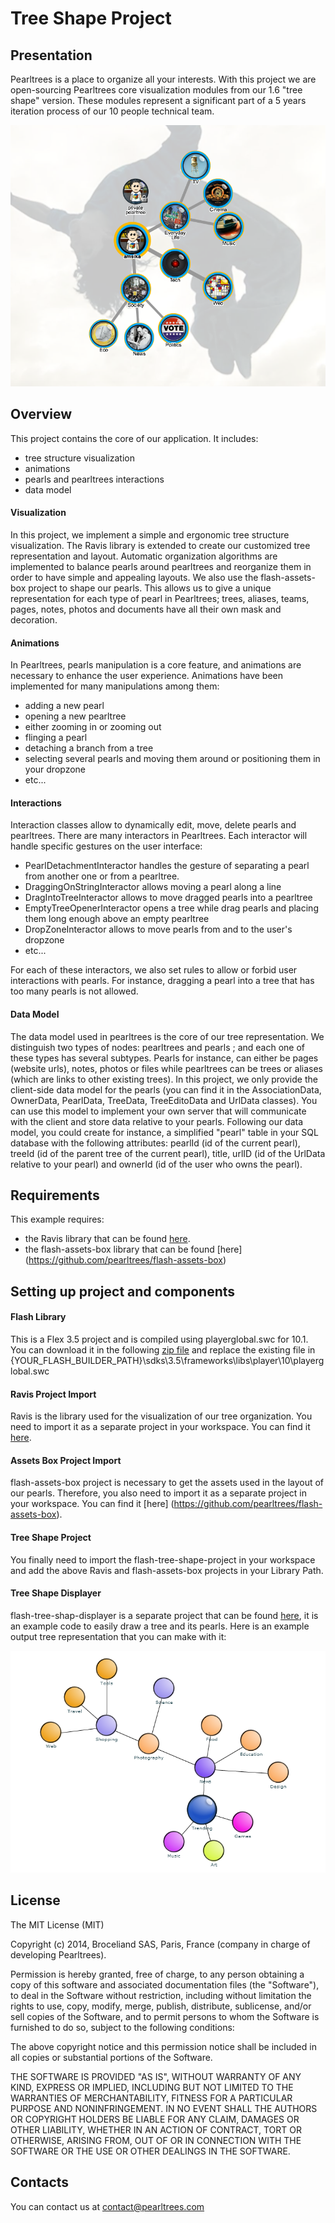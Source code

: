 # Tree Shape Project

## Presentation
Pearltrees is a place to organize all your interests. With this project we are open-sourcing 
Pearltrees core visualization modules from  our 1.6 "tree shape" version. These modules 
represent a significant part of a 5 years iteration process of our 10 people technical 
team. 

![Alt text](/readme/pearltrees.png?raw=true "Pearltrees 1.6")

## Overview
This project contains the core of our application. It includes:

* tree structure visualization
* animations
* pearls and pearltrees interactions
* data model

#### Visualization
In this project, we implement a simple and ergonomic tree structure visualization. The
Ravis library is extended to create our customized tree representation and 
layout. Automatic organization algorithms are implemented to balance pearls around 
pearltrees and reorganize them in order to have simple and appealing layouts. We also
use the flash-assets-box project to shape our pearls. This allows us to give a unique 
representation for each type of pearl in Pearltrees; trees, aliases, teams, pages,
notes, photos and documents have all their own mask and decoration.


#### Animations
In Pearltrees, pearls manipulation is a core feature, and animations are necessary to
enhance the user experience. Animations have been implemented for many manipulations
among them:
* adding a new pearl
* opening a new pearltree
* either zooming in or zooming out
* flinging a pearl
* detaching a branch from a tree
* selecting several pearls and moving them around or positioning them in your dropzone
* etc...


#### Interactions
Interaction classes allow to dynamically edit, move, delete pearls and pearltrees.
There are many interactors in Pearltrees. Each interactor will handle specific gestures
on the user interface:

* PearlDetachmentInteractor handles the gesture of separating a pearl from another one
or from a pearltree.
* DraggingOnStringInteractor allows moving a pearl along a line
* DragIntoTreeInteractor allows to move dragged pearls into a pearltree
* EmptyTreeOpenerInteractor opens a tree while drag pearls and placing them
long enough above an empty pearltree
* DropZoneInteractor allows to move pearls from and to the user's dropzone
* etc...

For each of these interactors, we also set rules to allow or forbid user interactions 
with pearls. For instance, dragging a pearl into a tree that has too many pearls is not
allowed.

#### Data Model
The data model used in pearltrees is the core of our tree representation. We distinguish two types
of nodes: pearltrees and pearls ; and each one of these types has several subtypes. Pearls for
instance, can either be pages (website urls), notes, photos or files while pearltrees can be trees
or aliases (which are links to other existing trees). In this project, we only provide the client-side
data model for the pearls (you can find it in the AssociationData, OwnerData, PearlData, TreeData, TreeEditoData
and UrlData classes). You can use this model to implement your own server that will communicate 
with the client and store data relative to your pearls. Following our data model, you could create for instance, 
a simplified "pearl" table in your SQL database with the following attributes: pearlId (id of the current pearl), 
treeId (id of the parent tree of the current pearl), title, urlID (id of the UrlData relative to your pearl) 
and ownerId (id of the user who owns the pearl).


## Requirements
This example requires:

* the Ravis library that can be found [here](https://code.google.com/p/birdeye/wiki/RaVis).
* the flash-assets-box library that can be found [here] (https://github.com/pearltrees/flash-assets-box)

## Setting up project and components

#### Flash Library
This is a Flex 3.5 project and is compiled using playerglobal.swc for 10.1. You can
download it in the following [zip file](/readme/Playerglobal.10.1.zip) and replace the existing
file in {YOUR_FLASH_BUILDER_PATH}\sdks\3.5\frameworks\libs\player\10\playerglobal.swc

#### Ravis Project Import
Ravis is the library used for the visualization of our tree organization. You need to
import it as a separate project in your workspace. You can find it [here](https://code.google.com/p/birdeye/wiki/RaVis).

#### Assets Box Project Import
flash-assets-box project is necessary to get the assets used in the layout of our pearls.
Therefore, you also need to import it as a separate project in your workspace. You
can find it [here] (https://github.com/pearltrees/flash-assets-box).

#### Tree Shape Project
You finally need to import the flash-tree-shape-project in your workspace and add the above
Ravis and flash-assets-box projects in your Library Path. 

#### Tree Shape Displayer
flash-tree-shap-displayer is a separate project that can be found [here](https://github.com/pearltrees/flash-tree-shape-displayer), it is an example
code to easily draw a tree and its pearls. Here is an example output tree representation that
you can make with it:

![Alt text](/readme/pearlExample.png?raw=true "Example Pearltree Representation")

## License

The MIT License (MIT)

Copyright (c) 2014, Broceliand SAS, Paris, France (company in charge of developing Pearltrees).

Permission is hereby granted, free of charge, to any person obtaining a copy
of this software and associated documentation files (the "Software"), to deal
in the Software without restriction, including without limitation the rights
to use, copy, modify, merge, publish, distribute, sublicense, and/or sell
copies of the Software, and to permit persons to whom the Software is
furnished to do so, subject to the following conditions:

The above copyright notice and this permission notice shall be included in all
copies or substantial portions of the Software.

THE SOFTWARE IS PROVIDED "AS IS", WITHOUT WARRANTY OF ANY KIND, EXPRESS OR
IMPLIED, INCLUDING BUT NOT LIMITED TO THE WARRANTIES OF MERCHANTABILITY,
FITNESS FOR A PARTICULAR PURPOSE AND NONINFRINGEMENT. IN NO EVENT SHALL THE
AUTHORS OR COPYRIGHT HOLDERS BE LIABLE FOR ANY CLAIM, DAMAGES OR OTHER
LIABILITY, WHETHER IN AN ACTION OF CONTRACT, TORT OR OTHERWISE, ARISING FROM,
OUT OF OR IN CONNECTION WITH THE SOFTWARE OR THE USE OR OTHER DEALINGS IN THE
SOFTWARE.

## Contacts

You can contact us at contact@pearltrees.com
